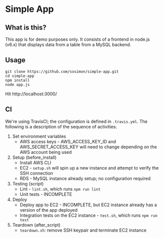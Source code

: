 # Simple App

## What is this?
This app is for demo purposes only. It consists of a frontend in node.js (v6.x) that displays data from a table from a MySQL backend.

## Usage

```
git clone https://github.com/sosimon/simple-app.git
cd simple-app
npm install
node app.js
```

Hit http://localhost:3000/

## CI

We're using TravisCI; the configuration is defined in `.travis.yml`. The following is a description of the sequence of activities.

1. Set environment variables
    - AWS access keys - AWS_ACCESS_KEY_ID and AWS_SECRET_ACCESS_KEY will need to change depending on the AWS account being used
2. Setup (before_install)
    - Install AWS CLI
    - EC2 - `setup.sh` will spin up a new instance and attempt to verify the SSH connection
    - RDS - MySQL instance already setup; no configuration required
3. Testing (script)
    - Lint - `lint.sh`, which runs `npm run lint`
    - Unit tests - INCOMPLETE
4. Deploy
    - Deploy app to EC2 - INCOMPLETE, but EC2 instance already has a version of the app deployed
    - Integration tests on the EC2 instance - `test.sh`, which runs `npm run test`
5. Teardown (after_script)
    - `teardown.sh`: remove SSH keypair and terminate EC2 instance
